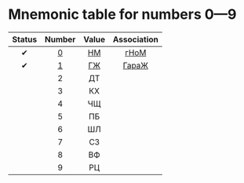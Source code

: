 # Mnemonic table for numbers 0&mdash;9

| Status | Number | Value | Association |
| :---: | :---: | :---: | :---: |
| &#10004; | [0](./0/) | [НМ](./0/) | [гНоМ](./0/) |
| &#10004; | [1](./1/) | [ГЖ](./1/) | [ГараЖ](./1/) |
| | 2 | ДТ | |
| | 3 | КХ | |
| | 4 | ЧЩ | |
| | 5 | ПБ | |
| | 6 | ШЛ | |
| | 7 | СЗ | |
| | 8 | ВФ | |
| | 9 | РЦ | |